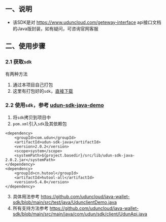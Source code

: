 ## 一、说明
- 该SDK是对 https://www.uduncloud.com/geteway-interface api接口文档的Java版封装，如有疑问，可咨询官网客服

## 二、使用步骤

### 2.1 获取`sdk`

有两种方法

1. 通过本项目自己打包
2. 这里有打包好的`sdk`，[直接下载](https://github.com/uduncloud/java-wallet-sdk/releases/tag/v2.0.2)

### 2.2 使用`sdk`，参考 [udun-sdk-java-demo](https://github.com/uduncloud/udun-sdk-java-demo)
1. 将`sdk`拷贝到项目中
2. `pom.xml`引入`sdk`及其依赖包

```
<dependency>
    <groupId>com.udun</groupId>
    <artifactId>udun-sdk-java</artifactId>
    <version>2.0.2</version>
    <scope>system</scope>
    <systemPath>${project.basedir}/src/lib/udun-sdk-java-2.0.2.jar</systemPath>
</dependency>
<dependency>
    <groupId>cn.hutool</groupId>
    <artifactId>hutool-all</artifactId>
    <version>5.4.0</version>
</dependency>
```

3. 具体用法参考 https://github.com/uduncloud/java-wallet-sdk/blob/main/src/test/java/UdunclientDemo.java
4. 所有支持方法参考 https://github.com/uduncloud/java-wallet-sdk/blob/main/src/main/java/com/udun/sdk/client/UdunApi.java

